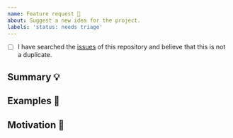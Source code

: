 ```yaml
---
name: Feature request 💄
about: Suggest a new idea for the project.
labels: 'status: needs triage'
---
```


<!-- Provide a general summary of the feature in the Title above -->

<!--
  Thank you very much for contributing to Material-UI by creating an issue! ❤️
  To avoid duplicate issues we ask you to check off the following list.
-->

<!-- Checked checkbox should look like this: [x] -->

- [ ] I have searched the [issues](https://github.com/mui-org/material-ui/issues) of this repository and believe that this is not a duplicate.

## Summary 💡

<!-- Describe how it should work. -->

## Examples 🌈

<!--
  Provide a link to the Material Design guidelines, other implementations,
  or screenshots of the expected behavior.
-->

## Motivation 🔦

<!--
  What are you trying to accomplish? How has the lack of this feature affected you?
  Providing context helps us come up with a solution that is most useful in the real world.
-->
